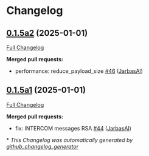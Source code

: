 # Changelog

## [0.1.5a2](https://github.com/JarbasHiveMind/hivemind-websocket-client/tree/0.1.5a2) (2025-01-01)

[Full Changelog](https://github.com/JarbasHiveMind/hivemind-websocket-client/compare/0.1.5a1...0.1.5a2)

**Merged pull requests:**

- performance: reduce\_payload\_size [\#46](https://github.com/JarbasHiveMind/hivemind-websocket-client/pull/46) ([JarbasAl](https://github.com/JarbasAl))

## [0.1.5a1](https://github.com/JarbasHiveMind/hivemind-websocket-client/tree/0.1.5a1) (2025-01-01)

[Full Changelog](https://github.com/JarbasHiveMind/hivemind-websocket-client/compare/0.1.4...0.1.5a1)

**Merged pull requests:**

- fix: INTERCOM messages RSA [\#44](https://github.com/JarbasHiveMind/hivemind-websocket-client/pull/44) ([JarbasAl](https://github.com/JarbasAl))



\* *This Changelog was automatically generated by [github_changelog_generator](https://github.com/github-changelog-generator/github-changelog-generator)*
